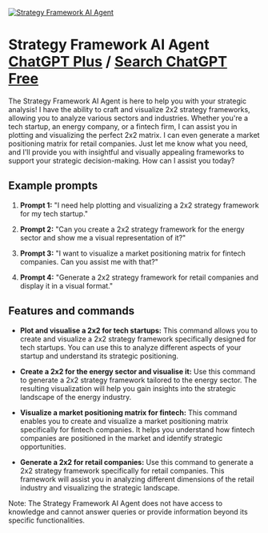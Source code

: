 
[![Strategy Framework AI Agent](https://files.oaiusercontent.com/file-PodqnvxJqXjxsCs89WOtZFky?se=2123-10-16T17%3A27%3A08Z&sp=r&sv=2021-08-06&sr=b&rscc=max-age%3D31536000%2C%20immutable&rscd=attachment%3B%20filename%3Dd2fe32ae-459b-4ece-a65f-3691337f3003.png&sig=z0MNRvbLhmEPtjOJlTtC9OyDKtBuE9XJEYUz3mnJRR8%3D)](https://chat.openai.com/g/g-JpaV0R6vx-strategy-framework-ai-agent)

# Strategy Framework AI Agent [ChatGPT Plus](https://chat.openai.com/g/g-JpaV0R6vx-strategy-framework-ai-agent) / [Search ChatGPT Free](https://gptcall.net/index.html#/?search=Strategy%20Framework%20AI%20Agent)

The Strategy Framework AI Agent is here to help you with your strategic analysis! I have the ability to craft and visualize 2x2 strategy frameworks, allowing you to analyze various sectors and industries. Whether you're a tech startup, an energy company, or a fintech firm, I can assist you in plotting and visualizing the perfect 2x2 matrix. I can even generate a market positioning matrix for retail companies. Just let me know what you need, and I'll provide you with insightful and visually appealing frameworks to support your strategic decision-making. How can I assist you today?

## Example prompts

1. **Prompt 1:** "I need help plotting and visualizing a 2x2 strategy framework for my tech startup."

2. **Prompt 2:** "Can you create a 2x2 strategy framework for the energy sector and show me a visual representation of it?"

3. **Prompt 3:** "I want to visualize a market positioning matrix for fintech companies. Can you assist me with that?"

4. **Prompt 4:** "Generate a 2x2 strategy framework for retail companies and display it in a visual format."

## Features and commands

- **Plot and visualise a 2x2 for tech startups:** This command allows you to create and visualize a 2x2 strategy framework specifically designed for tech startups. You can use this to analyze different aspects of your startup and understand its strategic positioning.

- **Create a 2x2 for the energy sector and visualise it:** Use this command to generate a 2x2 strategy framework tailored to the energy sector. The resulting visualization will help you gain insights into the strategic landscape of the energy industry.

- **Visualize a market positioning matrix for fintech:** This command enables you to create and visualize a market positioning matrix specifically for fintech companies. It helps you understand how fintech companies are positioned in the market and identify strategic opportunities.

- **Generate a 2x2 for retail companies:** Use this command to generate a 2x2 strategy framework specifically for retail companies. This framework will assist you in analyzing different dimensions of the retail industry and visualizing the strategic landscape.

Note: The Strategy Framework AI Agent does not have access to knowledge and cannot answer queries or provide information beyond its specific functionalities.


